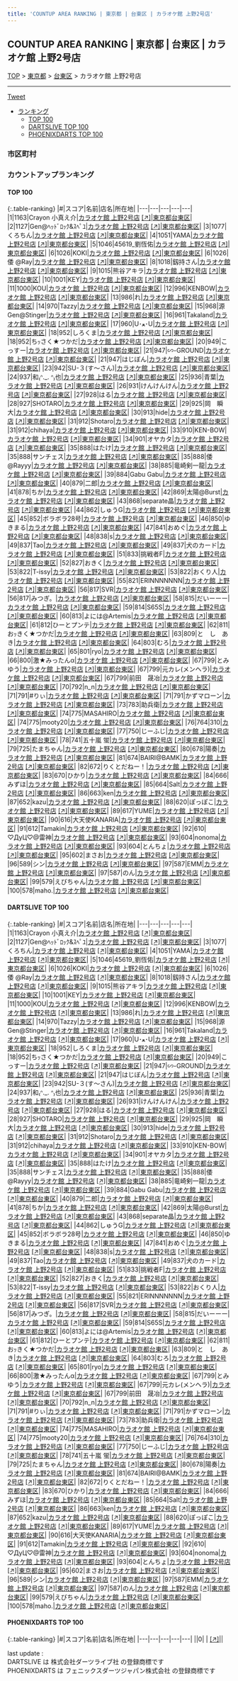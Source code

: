 ```yaml
---
title: 'COUNTUP AREA RANKING | 東京都 | 台東区 | カラオケ館 上野2号店'
---
```

## COUNTUP AREA RANKING | 東京都 | 台東区 | カラオケ館 上野2号店

[TOP](/darts/rank/) > [東京都](/darts/rank/東京都/) > [台東区](/darts/rank/東京都/台東区/) > カラオケ館 上野2号店

___

<a href="https://twitter.com/share?ref_src=twsrc%5Etfw" data-text="COUNTUP AREA RANKING | 東京都台東区カラオケ館 上野2号店" class="twitter-share-button" data-hashtags="DARTSLIVE,PHOENIXDARTS,darts,ダーツ" data-show-count="false">Tweet</a>

* [ランキング](#カウントアップランキング)
    * [TOP 100](#top-100)
    * [DARTSLIVE TOP 100](#dartslive-top-100)
    * [PHOENIXDARTS TOP 100](#phoenixdarts-top-100)

### 市区町村

<ul>

</ul>

### カウントアップランキング

#### TOP 100



{:.table-ranking}
|#|スコア|名前|店名|所在地|
|---|---|---|---|---|
|1|1163|<span class="rank-name-dl">Crayon 小真え介</span>|<a href="/darts/rank/shops/e841321c5e950d28a3f63593b5358cc4.html">カラオケ館 上野2号店</a> <a href="https://search.dartslive.com/jp/shop/e841321c5e950d28a3f63593b5358cc4">[↗]</a>|<a href="/darts/rank/東京都/台東区">東京都台東区</a>|
|2|1127|<span class="rank-name-dl">Gen@ﾍｯﾄﾞﾛｯｸ&amp;ｽﾍﾟﾕ</span>|<a href="/darts/rank/shops/e841321c5e950d28a3f63593b5358cc4.html">カラオケ館 上野2号店</a> <a href="https://search.dartslive.com/jp/shop/e841321c5e950d28a3f63593b5358cc4">[↗]</a>|<a href="/darts/rank/東京都/台東区">東京都台東区</a>|
|3|1077|<span class="rank-name-dl">くろちん</span>|<a href="/darts/rank/shops/e841321c5e950d28a3f63593b5358cc4.html">カラオケ館 上野2号店</a> <a href="https://search.dartslive.com/jp/shop/e841321c5e950d28a3f63593b5358cc4">[↗]</a>|<a href="/darts/rank/東京都/台東区">東京都台東区</a>|
|4|1051|<span class="rank-name-dl">YAMA</span>|<a href="/darts/rank/shops/e841321c5e950d28a3f63593b5358cc4.html">カラオケ館 上野2号店</a> <a href="https://search.dartslive.com/jp/shop/e841321c5e950d28a3f63593b5358cc4">[↗]</a>|<a href="/darts/rank/東京都/台東区">東京都台東区</a>|
|5|1046|<span class="rank-name-dl">45619_劉恆佑</span>|<a href="/darts/rank/shops/e841321c5e950d28a3f63593b5358cc4.html">カラオケ館 上野2号店</a> <a href="https://search.dartslive.com/jp/shop/e841321c5e950d28a3f63593b5358cc4">[↗]</a>|<a href="/darts/rank/東京都/台東区">東京都台東区</a>|
|6|1026|<span class="rank-name-dl">KOKI</span>|<a href="/darts/rank/shops/e841321c5e950d28a3f63593b5358cc4.html">カラオケ館 上野2号店</a> <a href="https://search.dartslive.com/jp/shop/e841321c5e950d28a3f63593b5358cc4">[↗]</a>|<a href="/darts/rank/東京都/台東区">東京都台東区</a>|
|6|1026|<span class="rank-name-dl">倭 @Ray</span>|<a href="/darts/rank/shops/e841321c5e950d28a3f63593b5358cc4.html">カラオケ館 上野2号店</a> <a href="https://search.dartslive.com/jp/shop/e841321c5e950d28a3f63593b5358cc4">[↗]</a>|<a href="/darts/rank/東京都/台東区">東京都台東区</a>|
|8|1018|<span class="rank-name-dl">釼持さん</span>|<a href="/darts/rank/shops/e841321c5e950d28a3f63593b5358cc4.html">カラオケ館 上野2号店</a> <a href="https://search.dartslive.com/jp/shop/e841321c5e950d28a3f63593b5358cc4">[↗]</a>|<a href="/darts/rank/東京都/台東区">東京都台東区</a>|
|9|1015|<span class="rank-name-dl">熊谷アキラ</span>|<a href="/darts/rank/shops/e841321c5e950d28a3f63593b5358cc4.html">カラオケ館 上野2号店</a> <a href="https://search.dartslive.com/jp/shop/e841321c5e950d28a3f63593b5358cc4">[↗]</a>|<a href="/darts/rank/東京都/台東区">東京都台東区</a>|
|10|1001|<span class="rank-name-dl">KEY</span>|<a href="/darts/rank/shops/e841321c5e950d28a3f63593b5358cc4.html">カラオケ館 上野2号店</a> <a href="https://search.dartslive.com/jp/shop/e841321c5e950d28a3f63593b5358cc4">[↗]</a>|<a href="/darts/rank/東京都/台東区">東京都台東区</a>|
|11|1000|<span class="rank-name-dl">KOU</span>|<a href="/darts/rank/shops/e841321c5e950d28a3f63593b5358cc4.html">カラオケ館 上野2号店</a> <a href="https://search.dartslive.com/jp/shop/e841321c5e950d28a3f63593b5358cc4">[↗]</a>|<a href="/darts/rank/東京都/台東区">東京都台東区</a>|
|12|996|<span class="rank-name-dl">KENBOW</span>|<a href="/darts/rank/shops/e841321c5e950d28a3f63593b5358cc4.html">カラオケ館 上野2号店</a> <a href="https://search.dartslive.com/jp/shop/e841321c5e950d28a3f63593b5358cc4">[↗]</a>|<a href="/darts/rank/東京都/台東区">東京都台東区</a>|
|13|986|<span class="rank-name-dl">れ</span>|<a href="/darts/rank/shops/e841321c5e950d28a3f63593b5358cc4.html">カラオケ館 上野2号店</a> <a href="https://search.dartslive.com/jp/shop/e841321c5e950d28a3f63593b5358cc4">[↗]</a>|<a href="/darts/rank/東京都/台東区">東京都台東区</a>|
|14|970|<span class="rank-name-dl">Tazzy</span>|<a href="/darts/rank/shops/e841321c5e950d28a3f63593b5358cc4.html">カラオケ館 上野2号店</a> <a href="https://search.dartslive.com/jp/shop/e841321c5e950d28a3f63593b5358cc4">[↗]</a>|<a href="/darts/rank/東京都/台東区">東京都台東区</a>|
|15|968|<span class="rank-name-dl">源Gen@Stinger</span>|<a href="/darts/rank/shops/e841321c5e950d28a3f63593b5358cc4.html">カラオケ館 上野2号店</a> <a href="https://search.dartslive.com/jp/shop/e841321c5e950d28a3f63593b5358cc4">[↗]</a>|<a href="/darts/rank/東京都/台東区">東京都台東区</a>|
|16|961|<span class="rank-name-dl">Takaland</span>|<a href="/darts/rank/shops/e841321c5e950d28a3f63593b5358cc4.html">カラオケ館 上野2号店</a> <a href="https://search.dartslive.com/jp/shop/e841321c5e950d28a3f63593b5358cc4">[↗]</a>|<a href="/darts/rank/東京都/台東区">東京都台東区</a>|
|17|960|<span class="rank-name-dl">U･ﻌ･U</span>|<a href="/darts/rank/shops/e841321c5e950d28a3f63593b5358cc4.html">カラオケ館 上野2号店</a> <a href="https://search.dartslive.com/jp/shop/e841321c5e950d28a3f63593b5358cc4">[↗]</a>|<a href="/darts/rank/東京都/台東区">東京都台東区</a>|
|18|952|<span class="rank-name-dl">しろくま</span>|<a href="/darts/rank/shops/e841321c5e950d28a3f63593b5358cc4.html">カラオケ館 上野2号店</a> <a href="https://search.dartslive.com/jp/shop/e841321c5e950d28a3f63593b5358cc4">[↗]</a>|<a href="/darts/rank/東京都/台東区">東京都台東区</a>|
|18|952|<span class="rank-name-dl">ちｯさく★つかだ</span>|<a href="/darts/rank/shops/e841321c5e950d28a3f63593b5358cc4.html">カラオケ館 上野2号店</a> <a href="https://search.dartslive.com/jp/shop/e841321c5e950d28a3f63593b5358cc4">[↗]</a>|<a href="/darts/rank/東京都/台東区">東京都台東区</a>|
|20|949|<span class="rank-name-dl">こっすー</span>|<a href="/darts/rank/shops/e841321c5e950d28a3f63593b5358cc4.html">カラオケ館 上野2号店</a> <a href="https://search.dartslive.com/jp/shop/e841321c5e950d28a3f63593b5358cc4">[↗]</a>|<a href="/darts/rank/東京都/台東区">東京都台東区</a>|
|21|947|<span class="rank-name-dl">∽-GROUND</span>|<a href="/darts/rank/shops/e841321c5e950d28a3f63593b5358cc4.html">カラオケ館 上野2号店</a> <a href="https://search.dartslive.com/jp/shop/e841321c5e950d28a3f63593b5358cc4">[↗]</a>|<a href="/darts/rank/東京都/台東区">東京都台東区</a>|
|21|947|<span class="rank-name-dl">はじぼん</span>|<a href="/darts/rank/shops/e841321c5e950d28a3f63593b5358cc4.html">カラオケ館 上野2号店</a> <a href="https://search.dartslive.com/jp/shop/e841321c5e950d28a3f63593b5358cc4">[↗]</a>|<a href="/darts/rank/東京都/台東区">東京都台東区</a>|
|23|942|<span class="rank-name-dl">SU-３(す〜さん)</span>|<a href="/darts/rank/shops/e841321c5e950d28a3f63593b5358cc4.html">カラオケ館 上野2号店</a> <a href="https://search.dartslive.com/jp/shop/e841321c5e950d28a3f63593b5358cc4">[↗]</a>|<a href="/darts/rank/東京都/台東区">東京都台東区</a>|
|24|937|<span class="rank-name-dl">和₍ᐢ._. ᐢ₎也</span>|<a href="/darts/rank/shops/e841321c5e950d28a3f63593b5358cc4.html">カラオケ館 上野2号店</a> <a href="https://search.dartslive.com/jp/shop/e841321c5e950d28a3f63593b5358cc4">[↗]</a>|<a href="/darts/rank/東京都/台東区">東京都台東区</a>|
|25|936|<span class="rank-name-dl">青葉</span>|<a href="/darts/rank/shops/e841321c5e950d28a3f63593b5358cc4.html">カラオケ館 上野2号店</a> <a href="https://search.dartslive.com/jp/shop/e841321c5e950d28a3f63593b5358cc4">[↗]</a>|<a href="/darts/rank/東京都/台東区">東京都台東区</a>|
|26|931|<span class="rank-name-dl">けんけんけん</span>|<a href="/darts/rank/shops/e841321c5e950d28a3f63593b5358cc4.html">カラオケ館 上野2号店</a> <a href="https://search.dartslive.com/jp/shop/e841321c5e950d28a3f63593b5358cc4">[↗]</a>|<a href="/darts/rank/東京都/台東区">東京都台東区</a>|
|27|928|<span class="rank-name-dl">はる</span>|<a href="/darts/rank/shops/e841321c5e950d28a3f63593b5358cc4.html">カラオケ館 上野2号店</a> <a href="https://search.dartslive.com/jp/shop/e841321c5e950d28a3f63593b5358cc4">[↗]</a>|<a href="/darts/rank/東京都/台東区">東京都台東区</a>|
|28|927|<span class="rank-name-dl">SHOTARO</span>|<a href="/darts/rank/shops/e841321c5e950d28a3f63593b5358cc4.html">カラオケ館 上野2号店</a> <a href="https://search.dartslive.com/jp/shop/e841321c5e950d28a3f63593b5358cc4">[↗]</a>|<a href="/darts/rank/東京都/台東区">東京都台東区</a>|
|29|925|<span class="rank-name-dl">岡　瞬大</span>|<a href="/darts/rank/shops/e841321c5e950d28a3f63593b5358cc4.html">カラオケ館 上野2号店</a> <a href="https://search.dartslive.com/jp/shop/e841321c5e950d28a3f63593b5358cc4">[↗]</a>|<a href="/darts/rank/東京都/台東区">東京都台東区</a>|
|30|913|<span class="rank-name-dl">hide</span>|<a href="/darts/rank/shops/e841321c5e950d28a3f63593b5358cc4.html">カラオケ館 上野2号店</a> <a href="https://search.dartslive.com/jp/shop/e841321c5e950d28a3f63593b5358cc4">[↗]</a>|<a href="/darts/rank/東京都/台東区">東京都台東区</a>|
|31|912|<span class="rank-name-dl">Shotaro</span>|<a href="/darts/rank/shops/e841321c5e950d28a3f63593b5358cc4.html">カラオケ館 上野2号店</a> <a href="https://search.dartslive.com/jp/shop/e841321c5e950d28a3f63593b5358cc4">[↗]</a>|<a href="/darts/rank/東京都/台東区">東京都台東区</a>|
|31|912|<span class="rank-name-dl">chihaya</span>|<a href="/darts/rank/shops/e841321c5e950d28a3f63593b5358cc4.html">カラオケ館 上野2号店</a> <a href="https://search.dartslive.com/jp/shop/e841321c5e950d28a3f63593b5358cc4">[↗]</a>|<a href="/darts/rank/東京都/台東区">東京都台東区</a>|
|33|910|<span class="rank-name-dl">KEN-BOW</span>|<a href="/darts/rank/shops/e841321c5e950d28a3f63593b5358cc4.html">カラオケ館 上野2号店</a> <a href="https://search.dartslive.com/jp/shop/e841321c5e950d28a3f63593b5358cc4">[↗]</a>|<a href="/darts/rank/東京都/台東区">東京都台東区</a>|
|34|901|<span class="rank-name-dl">オヤカタ</span>|<a href="/darts/rank/shops/e841321c5e950d28a3f63593b5358cc4.html">カラオケ館 上野2号店</a> <a href="https://search.dartslive.com/jp/shop/e841321c5e950d28a3f63593b5358cc4">[↗]</a>|<a href="/darts/rank/東京都/台東区">東京都台東区</a>|
|35|888|<span class="rank-name-dl">はたけ</span>|<a href="/darts/rank/shops/e841321c5e950d28a3f63593b5358cc4.html">カラオケ館 上野2号店</a> <a href="https://search.dartslive.com/jp/shop/e841321c5e950d28a3f63593b5358cc4">[↗]</a>|<a href="/darts/rank/東京都/台東区">東京都台東区</a>|
|35|888|<span class="rank-name-dl">サンチェス</span>|<a href="/darts/rank/shops/e841321c5e950d28a3f63593b5358cc4.html">カラオケ館 上野2号店</a> <a href="https://search.dartslive.com/jp/shop/e841321c5e950d28a3f63593b5358cc4">[↗]</a>|<a href="/darts/rank/東京都/台東区">東京都台東区</a>|
|35|888|<span class="rank-name-dl">倭 @Rayyy</span>|<a href="/darts/rank/shops/e841321c5e950d28a3f63593b5358cc4.html">カラオケ館 上野2号店</a> <a href="https://search.dartslive.com/jp/shop/e841321c5e950d28a3f63593b5358cc4">[↗]</a>|<a href="/darts/rank/東京都/台東区">東京都台東区</a>|
|38|885|<span class="rank-name-dl">竜崎剣一龍</span>|<a href="/darts/rank/shops/e841321c5e950d28a3f63593b5358cc4.html">カラオケ館 上野2号店</a> <a href="https://search.dartslive.com/jp/shop/e841321c5e950d28a3f63593b5358cc4">[↗]</a>|<a href="/darts/rank/東京都/台東区">東京都台東区</a>|
|39|884|<span class="rank-name-dl">Gabu Gabu</span>|<a href="/darts/rank/shops/e841321c5e950d28a3f63593b5358cc4.html">カラオケ館 上野2号店</a> <a href="https://search.dartslive.com/jp/shop/e841321c5e950d28a3f63593b5358cc4">[↗]</a>|<a href="/darts/rank/東京都/台東区">東京都台東区</a>|
|40|879|<span class="rank-name-dl">二郎</span>|<a href="/darts/rank/shops/e841321c5e950d28a3f63593b5358cc4.html">カラオケ館 上野2号店</a> <a href="https://search.dartslive.com/jp/shop/e841321c5e950d28a3f63593b5358cc4">[↗]</a>|<a href="/darts/rank/東京都/台東区">東京都台東区</a>|
|41|878|<span class="rank-name-dl">ちか</span>|<a href="/darts/rank/shops/e841321c5e950d28a3f63593b5358cc4.html">カラオケ館 上野2号店</a> <a href="https://search.dartslive.com/jp/shop/e841321c5e950d28a3f63593b5358cc4">[↗]</a>|<a href="/darts/rank/東京都/台東区">東京都台東区</a>|
|42|869|<span class="rank-name-dl">太陽@Burst</span>|<a href="/darts/rank/shops/e841321c5e950d28a3f63593b5358cc4.html">カラオケ館 上野2号店</a> <a href="https://search.dartslive.com/jp/shop/e841321c5e950d28a3f63593b5358cc4">[↗]</a>|<a href="/darts/rank/東京都/台東区">東京都台東区</a>|
|43|868|<span class="rank-name-dl">separate晶</span>|<a href="/darts/rank/shops/e841321c5e950d28a3f63593b5358cc4.html">カラオケ館 上野2号店</a> <a href="https://search.dartslive.com/jp/shop/e841321c5e950d28a3f63593b5358cc4">[↗]</a>|<a href="/darts/rank/東京都/台東区">東京都台東区</a>|
|44|862|<span class="rank-name-dl">しゅうG</span>|<a href="/darts/rank/shops/e841321c5e950d28a3f63593b5358cc4.html">カラオケ館 上野2号店</a> <a href="https://search.dartslive.com/jp/shop/e841321c5e950d28a3f63593b5358cc4">[↗]</a>|<a href="/darts/rank/東京都/台東区">東京都台東区</a>|
|45|852|<span class="rank-name-dl">ボラボラ28号</span>|<a href="/darts/rank/shops/e841321c5e950d28a3f63593b5358cc4.html">カラオケ館 上野2号店</a> <a href="https://search.dartslive.com/jp/shop/e841321c5e950d28a3f63593b5358cc4">[↗]</a>|<a href="/darts/rank/東京都/台東区">東京都台東区</a>|
|46|850|<span class="rank-name-dl">ゆきまる</span>|<a href="/darts/rank/shops/e841321c5e950d28a3f63593b5358cc4.html">カラオケ館 上野2号店</a> <a href="https://search.dartslive.com/jp/shop/e841321c5e950d28a3f63593b5358cc4">[↗]</a>|<a href="/darts/rank/東京都/台東区">東京都台東区</a>|
|47|841|<span class="rank-name-dl">おめぐ</span>|<a href="/darts/rank/shops/e841321c5e950d28a3f63593b5358cc4.html">カラオケ館 上野2号店</a> <a href="https://search.dartslive.com/jp/shop/e841321c5e950d28a3f63593b5358cc4">[↗]</a>|<a href="/darts/rank/東京都/台東区">東京都台東区</a>|
|48|838|<span class="rank-name-dl">s</span>|<a href="/darts/rank/shops/e841321c5e950d28a3f63593b5358cc4.html">カラオケ館 上野2号店</a> <a href="https://search.dartslive.com/jp/shop/e841321c5e950d28a3f63593b5358cc4">[↗]</a>|<a href="/darts/rank/東京都/台東区">東京都台東区</a>|
|49|837|<span class="rank-name-dl">Tao</span>|<a href="/darts/rank/shops/e841321c5e950d28a3f63593b5358cc4.html">カラオケ館 上野2号店</a> <a href="https://search.dartslive.com/jp/shop/e841321c5e950d28a3f63593b5358cc4">[↗]</a>|<a href="/darts/rank/東京都/台東区">東京都台東区</a>|
|49|837|<span class="rank-name-dl">犬のカード</span>|<a href="/darts/rank/shops/e841321c5e950d28a3f63593b5358cc4.html">カラオケ館 上野2号店</a> <a href="https://search.dartslive.com/jp/shop/e841321c5e950d28a3f63593b5358cc4">[↗]</a>|<a href="/darts/rank/東京都/台東区">東京都台東区</a>|
|51|833|<span class="rank-name-dl">挑戦者F</span>|<a href="/darts/rank/shops/e841321c5e950d28a3f63593b5358cc4.html">カラオケ館 上野2号店</a> <a href="https://search.dartslive.com/jp/shop/e841321c5e950d28a3f63593b5358cc4">[↗]</a>|<a href="/darts/rank/東京都/台東区">東京都台東区</a>|
|52|827|<span class="rank-name-dl">おきく</span>|<a href="/darts/rank/shops/e841321c5e950d28a3f63593b5358cc4.html">カラオケ館 上野2号店</a> <a href="https://search.dartslive.com/jp/shop/e841321c5e950d28a3f63593b5358cc4">[↗]</a>|<a href="/darts/rank/東京都/台東区">東京都台東区</a>|
|53|822|<span class="rank-name-dl">T-issy</span>|<a href="/darts/rank/shops/e841321c5e950d28a3f63593b5358cc4.html">カラオケ館 上野2号店</a> <a href="https://search.dartslive.com/jp/shop/e841321c5e950d28a3f63593b5358cc4">[↗]</a>|<a href="/darts/rank/東京都/台東区">東京都台東区</a>|
|53|822|<span class="rank-name-dl">おくり人</span>|<a href="/darts/rank/shops/e841321c5e950d28a3f63593b5358cc4.html">カラオケ館 上野2号店</a> <a href="https://search.dartslive.com/jp/shop/e841321c5e950d28a3f63593b5358cc4">[↗]</a>|<a href="/darts/rank/東京都/台東区">東京都台東区</a>|
|55|821|<span class="rank-name-dl">ERINNNNNNN</span>|<a href="/darts/rank/shops/e841321c5e950d28a3f63593b5358cc4.html">カラオケ館 上野2号店</a> <a href="https://search.dartslive.com/jp/shop/e841321c5e950d28a3f63593b5358cc4">[↗]</a>|<a href="/darts/rank/東京都/台東区">東京都台東区</a>|
|56|817|<span class="rank-name-dl">SVR</span>|<a href="/darts/rank/shops/e841321c5e950d28a3f63593b5358cc4.html">カラオケ館 上野2号店</a> <a href="https://search.dartslive.com/jp/shop/e841321c5e950d28a3f63593b5358cc4">[↗]</a>|<a href="/darts/rank/東京都/台東区">東京都台東区</a>|
|56|817|<span class="rank-name-dl">みつぎ。</span>|<a href="/darts/rank/shops/e841321c5e950d28a3f63593b5358cc4.html">カラオケ館 上野2号店</a> <a href="https://search.dartslive.com/jp/shop/e841321c5e950d28a3f63593b5358cc4">[↗]</a>|<a href="/darts/rank/東京都/台東区">東京都台東区</a>|
|58|815|<span class="rank-name-dl">だいーーー</span>|<a href="/darts/rank/shops/e841321c5e950d28a3f63593b5358cc4.html">カラオケ館 上野2号店</a> <a href="https://search.dartslive.com/jp/shop/e841321c5e950d28a3f63593b5358cc4">[↗]</a>|<a href="/darts/rank/東京都/台東区">東京都台東区</a>|
|59|814|<span class="rank-name-dl">S65S</span>|<a href="/darts/rank/shops/e841321c5e950d28a3f63593b5358cc4.html">カラオケ館 上野2号店</a> <a href="https://search.dartslive.com/jp/shop/e841321c5e950d28a3f63593b5358cc4">[↗]</a>|<a href="/darts/rank/東京都/台東区">東京都台東区</a>|
|60|813|<span class="rank-name-dl">よには@Artemis</span>|<a href="/darts/rank/shops/e841321c5e950d28a3f63593b5358cc4.html">カラオケ館 上野2号店</a> <a href="https://search.dartslive.com/jp/shop/e841321c5e950d28a3f63593b5358cc4">[↗]</a>|<a href="/darts/rank/東京都/台東区">東京都台東区</a>|
|61|812|<span class="rank-name-dl">ひーとプンテ</span>|<a href="/darts/rank/shops/e841321c5e950d28a3f63593b5358cc4.html">カラオケ館 上野2号店</a> <a href="https://search.dartslive.com/jp/shop/e841321c5e950d28a3f63593b5358cc4">[↗]</a>|<a href="/darts/rank/東京都/台東区">東京都台東区</a>|
|62|811|<span class="rank-name-dl">おｯきく★つかだ</span>|<a href="/darts/rank/shops/e841321c5e950d28a3f63593b5358cc4.html">カラオケ館 上野2号店</a> <a href="https://search.dartslive.com/jp/shop/e841321c5e950d28a3f63593b5358cc4">[↗]</a>|<a href="/darts/rank/東京都/台東区">東京都台東区</a>|
|63|809|<span class="rank-name-dl">と　し　あ　き</span>|<a href="/darts/rank/shops/e841321c5e950d28a3f63593b5358cc4.html">カラオケ館 上野2号店</a> <a href="https://search.dartslive.com/jp/shop/e841321c5e950d28a3f63593b5358cc4">[↗]</a>|<a href="/darts/rank/東京都/台東区">東京都台東区</a>|
|64|803|<span class="rank-name-dl">むろ</span>|<a href="/darts/rank/shops/e841321c5e950d28a3f63593b5358cc4.html">カラオケ館 上野2号店</a> <a href="https://search.dartslive.com/jp/shop/e841321c5e950d28a3f63593b5358cc4">[↗]</a>|<a href="/darts/rank/東京都/台東区">東京都台東区</a>|
|65|801|<span class="rank-name-dl">ryo</span>|<a href="/darts/rank/shops/e841321c5e950d28a3f63593b5358cc4.html">カラオケ館 上野2号店</a> <a href="https://search.dartslive.com/jp/shop/e841321c5e950d28a3f63593b5358cc4">[↗]</a>|<a href="/darts/rank/東京都/台東区">東京都台東区</a>|
|66|800|<span class="rank-name-dl">激★みったんα</span>|<a href="/darts/rank/shops/e841321c5e950d28a3f63593b5358cc4.html">カラオケ館 上野2号店</a> <a href="https://search.dartslive.com/jp/shop/e841321c5e950d28a3f63593b5358cc4">[↗]</a>|<a href="/darts/rank/東京都/台東区">東京都台東区</a>|
|67|799|<span class="rank-name-dl">とみゆう</span>|<a href="/darts/rank/shops/e841321c5e950d28a3f63593b5358cc4.html">カラオケ館 上野2号店</a> <a href="https://search.dartslive.com/jp/shop/e841321c5e950d28a3f63593b5358cc4">[↗]</a>|<a href="/darts/rank/東京都/台東区">東京都台東区</a>|
|67|799|<span class="rank-name-dl">元カレ(メンヘラ)</span>|<a href="/darts/rank/shops/e841321c5e950d28a3f63593b5358cc4.html">カラオケ館 上野2号店</a> <a href="https://search.dartslive.com/jp/shop/e841321c5e950d28a3f63593b5358cc4">[↗]</a>|<a href="/darts/rank/東京都/台東区">東京都台東区</a>|
|67|799|<span class="rank-name-dl">前田　晟冶</span>|<a href="/darts/rank/shops/e841321c5e950d28a3f63593b5358cc4.html">カラオケ館 上野2号店</a> <a href="https://search.dartslive.com/jp/shop/e841321c5e950d28a3f63593b5358cc4">[↗]</a>|<a href="/darts/rank/東京都/台東区">東京都台東区</a>|
|70|792|<span class="rank-name-dl">n_n</span>|<a href="/darts/rank/shops/e841321c5e950d28a3f63593b5358cc4.html">カラオケ館 上野2号店</a> <a href="https://search.dartslive.com/jp/shop/e841321c5e950d28a3f63593b5358cc4">[↗]</a>|<a href="/darts/rank/東京都/台東区">東京都台東区</a>|
|71|791|<span class="rank-name-dl">#りぃ</span>|<a href="/darts/rank/shops/e841321c5e950d28a3f63593b5358cc4.html">カラオケ館 上野2号店</a> <a href="https://search.dartslive.com/jp/shop/e841321c5e950d28a3f63593b5358cc4">[↗]</a>|<a href="/darts/rank/東京都/台東区">東京都台東区</a>|
|71|791|<span class="rank-name-dl">かずマローン</span>|<a href="/darts/rank/shops/e841321c5e950d28a3f63593b5358cc4.html">カラオケ館 上野2号店</a> <a href="https://search.dartslive.com/jp/shop/e841321c5e950d28a3f63593b5358cc4">[↗]</a>|<a href="/darts/rank/東京都/台東区">東京都台東区</a>|
|73|783|<span class="rank-name-dl">助兵衛</span>|<a href="/darts/rank/shops/e841321c5e950d28a3f63593b5358cc4.html">カラオケ館 上野2号店</a> <a href="https://search.dartslive.com/jp/shop/e841321c5e950d28a3f63593b5358cc4">[↗]</a>|<a href="/darts/rank/東京都/台東区">東京都台東区</a>|
|74|775|<span class="rank-name-dl">MASAHIRO</span>|<a href="/darts/rank/shops/e841321c5e950d28a3f63593b5358cc4.html">カラオケ館 上野2号店</a> <a href="https://search.dartslive.com/jp/shop/e841321c5e950d28a3f63593b5358cc4">[↗]</a>|<a href="/darts/rank/東京都/台東区">東京都台東区</a>|
|74|775|<span class="rank-name-dl">mooty20</span>|<a href="/darts/rank/shops/e841321c5e950d28a3f63593b5358cc4.html">カラオケ館 上野2号店</a> <a href="https://search.dartslive.com/jp/shop/e841321c5e950d28a3f63593b5358cc4">[↗]</a>|<a href="/darts/rank/東京都/台東区">東京都台東区</a>|
|76|764|<span class="rank-name-dl">310</span>|<a href="/darts/rank/shops/e841321c5e950d28a3f63593b5358cc4.html">カラオケ館 上野2号店</a> <a href="https://search.dartslive.com/jp/shop/e841321c5e950d28a3f63593b5358cc4">[↗]</a>|<a href="/darts/rank/東京都/台東区">東京都台東区</a>|
|77|750|<span class="rank-name-dl">じーふじ</span>|<a href="/darts/rank/shops/e841321c5e950d28a3f63593b5358cc4.html">カラオケ館 上野2号店</a> <a href="https://search.dartslive.com/jp/shop/e841321c5e950d28a3f63593b5358cc4">[↗]</a>|<a href="/darts/rank/東京都/台東区">東京都台東区</a>|
|78|741|<span class="rank-name-dl">五十嵐 蛍</span>|<a href="/darts/rank/shops/e841321c5e950d28a3f63593b5358cc4.html">カラオケ館 上野2号店</a> <a href="https://search.dartslive.com/jp/shop/e841321c5e950d28a3f63593b5358cc4">[↗]</a>|<a href="/darts/rank/東京都/台東区">東京都台東区</a>|
|79|725|<span class="rank-name-dl">たまちゃん</span>|<a href="/darts/rank/shops/e841321c5e950d28a3f63593b5358cc4.html">カラオケ館 上野2号店</a> <a href="https://search.dartslive.com/jp/shop/e841321c5e950d28a3f63593b5358cc4">[↗]</a>|<a href="/darts/rank/東京都/台東区">東京都台東区</a>|
|80|678|<span class="rank-name-dl">陽奏</span>|<a href="/darts/rank/shops/e841321c5e950d28a3f63593b5358cc4.html">カラオケ館 上野2号店</a> <a href="https://search.dartslive.com/jp/shop/e841321c5e950d28a3f63593b5358cc4">[↗]</a>|<a href="/darts/rank/東京都/台東区">東京都台東区</a>|
|81|674|<span class="rank-name-dl">BAIRI@BAMK</span>|<a href="/darts/rank/shops/e841321c5e950d28a3f63593b5358cc4.html">カラオケ館 上野2号店</a> <a href="https://search.dartslive.com/jp/shop/e841321c5e950d28a3f63593b5358cc4">[↗]</a>|<a href="/darts/rank/東京都/台東区">東京都台東区</a>|
|82|672|<span class="rank-name-dl">りくとだねー！</span>|<a href="/darts/rank/shops/e841321c5e950d28a3f63593b5358cc4.html">カラオケ館 上野2号店</a> <a href="https://search.dartslive.com/jp/shop/e841321c5e950d28a3f63593b5358cc4">[↗]</a>|<a href="/darts/rank/東京都/台東区">東京都台東区</a>|
|83|670|<span class="rank-name-dl">ひかり</span>|<a href="/darts/rank/shops/e841321c5e950d28a3f63593b5358cc4.html">カラオケ館 上野2号店</a> <a href="https://search.dartslive.com/jp/shop/e841321c5e950d28a3f63593b5358cc4">[↗]</a>|<a href="/darts/rank/東京都/台東区">東京都台東区</a>|
|84|666|<span class="rank-name-dl">みずほ</span>|<a href="/darts/rank/shops/e841321c5e950d28a3f63593b5358cc4.html">カラオケ館 上野2号店</a> <a href="https://search.dartslive.com/jp/shop/e841321c5e950d28a3f63593b5358cc4">[↗]</a>|<a href="/darts/rank/東京都/台東区">東京都台東区</a>|
|85|664|<span class="rank-name-dl">Salt</span>|<a href="/darts/rank/shops/e841321c5e950d28a3f63593b5358cc4.html">カラオケ館 上野2号店</a> <a href="https://search.dartslive.com/jp/shop/e841321c5e950d28a3f63593b5358cc4">[↗]</a>|<a href="/darts/rank/東京都/台東区">東京都台東区</a>|
|86|663|<span class="rank-name-dl">ken</span>|<a href="/darts/rank/shops/e841321c5e950d28a3f63593b5358cc4.html">カラオケ館 上野2号店</a> <a href="https://search.dartslive.com/jp/shop/e841321c5e950d28a3f63593b5358cc4">[↗]</a>|<a href="/darts/rank/東京都/台東区">東京都台東区</a>|
|87|652|<span class="rank-name-dl">kazu</span>|<a href="/darts/rank/shops/e841321c5e950d28a3f63593b5358cc4.html">カラオケ館 上野2号店</a> <a href="https://search.dartslive.com/jp/shop/e841321c5e950d28a3f63593b5358cc4">[↗]</a>|<a href="/darts/rank/東京都/台東区">東京都台東区</a>|
|88|620|<span class="rank-name-dl">ぽっぽこ</span>|<a href="/darts/rank/shops/e841321c5e950d28a3f63593b5358cc4.html">カラオケ館 上野2号店</a> <a href="https://search.dartslive.com/jp/shop/e841321c5e950d28a3f63593b5358cc4">[↗]</a>|<a href="/darts/rank/東京都/台東区">東京都台東区</a>|
|89|617|<span class="rank-name-dl">YUME</span>|<a href="/darts/rank/shops/e841321c5e950d28a3f63593b5358cc4.html">カラオケ館 上野2号店</a> <a href="https://search.dartslive.com/jp/shop/e841321c5e950d28a3f63593b5358cc4">[↗]</a>|<a href="/darts/rank/東京都/台東区">東京都台東区</a>|
|90|616|<span class="rank-name-dl">大天使KANARIA</span>|<a href="/darts/rank/shops/e841321c5e950d28a3f63593b5358cc4.html">カラオケ館 上野2号店</a> <a href="https://search.dartslive.com/jp/shop/e841321c5e950d28a3f63593b5358cc4">[↗]</a>|<a href="/darts/rank/東京都/台東区">東京都台東区</a>|
|91|612|<span class="rank-name-dl">Tamakin</span>|<a href="/darts/rank/shops/e841321c5e950d28a3f63593b5358cc4.html">カラオケ館 上野2号店</a> <a href="https://search.dartslive.com/jp/shop/e841321c5e950d28a3f63593b5358cc4">[↗]</a>|<a href="/darts/rank/東京都/台東区">東京都台東区</a>|
|92|610|<span class="rank-name-dl">♡ДyЦ♡@雷神</span>|<a href="/darts/rank/shops/e841321c5e950d28a3f63593b5358cc4.html">カラオケ館 上野2号店</a> <a href="https://search.dartslive.com/jp/shop/e841321c5e950d28a3f63593b5358cc4">[↗]</a>|<a href="/darts/rank/東京都/台東区">東京都台東区</a>|
|93|604|<span class="rank-name-dl">nonoma</span>|<a href="/darts/rank/shops/e841321c5e950d28a3f63593b5358cc4.html">カラオケ館 上野2号店</a> <a href="https://search.dartslive.com/jp/shop/e841321c5e950d28a3f63593b5358cc4">[↗]</a>|<a href="/darts/rank/東京都/台東区">東京都台東区</a>|
|93|604|<span class="rank-name-dl">とんちょ</span>|<a href="/darts/rank/shops/e841321c5e950d28a3f63593b5358cc4.html">カラオケ館 上野2号店</a> <a href="https://search.dartslive.com/jp/shop/e841321c5e950d28a3f63593b5358cc4">[↗]</a>|<a href="/darts/rank/東京都/台東区">東京都台東区</a>|
|95|602|<span class="rank-name-dl">まさお</span>|<a href="/darts/rank/shops/e841321c5e950d28a3f63593b5358cc4.html">カラオケ館 上野2号店</a> <a href="https://search.dartslive.com/jp/shop/e841321c5e950d28a3f63593b5358cc4">[↗]</a>|<a href="/darts/rank/東京都/台東区">東京都台東区</a>|
|96|589|<span class="rank-name-dl">シン</span>|<a href="/darts/rank/shops/e841321c5e950d28a3f63593b5358cc4.html">カラオケ館 上野2号店</a> <a href="https://search.dartslive.com/jp/shop/e841321c5e950d28a3f63593b5358cc4">[↗]</a>|<a href="/darts/rank/東京都/台東区">東京都台東区</a>|
|97|587|<span class="rank-name-dl">EMM</span>|<a href="/darts/rank/shops/e841321c5e950d28a3f63593b5358cc4.html">カラオケ館 上野2号店</a> <a href="https://search.dartslive.com/jp/shop/e841321c5e950d28a3f63593b5358cc4">[↗]</a>|<a href="/darts/rank/東京都/台東区">東京都台東区</a>|
|97|587|<span class="rank-name-dl">のん</span>|<a href="/darts/rank/shops/e841321c5e950d28a3f63593b5358cc4.html">カラオケ館 上野2号店</a> <a href="https://search.dartslive.com/jp/shop/e841321c5e950d28a3f63593b5358cc4">[↗]</a>|<a href="/darts/rank/東京都/台東区">東京都台東区</a>|
|99|579|<span class="rank-name-dl">えびちゃん</span>|<a href="/darts/rank/shops/e841321c5e950d28a3f63593b5358cc4.html">カラオケ館 上野2号店</a> <a href="https://search.dartslive.com/jp/shop/e841321c5e950d28a3f63593b5358cc4">[↗]</a>|<a href="/darts/rank/東京都/台東区">東京都台東区</a>|
|100|578|<span class="rank-name-dl">maho.</span>|<a href="/darts/rank/shops/e841321c5e950d28a3f63593b5358cc4.html">カラオケ館 上野2号店</a> <a href="https://search.dartslive.com/jp/shop/e841321c5e950d28a3f63593b5358cc4">[↗]</a>|<a href="/darts/rank/東京都/台東区">東京都台東区</a>|


#### DARTSLIVE TOP 100



{:.table-ranking}
|#|スコア|名前|店名|所在地|
|---|---|---|---|---|
|1|1163|<span class="rank-name-dl">Crayon 小真え介</span>|<a href="/darts/rank/shops/e841321c5e950d28a3f63593b5358cc4.html">カラオケ館 上野2号店</a> <a href="https://search.dartslive.com/jp/shop/e841321c5e950d28a3f63593b5358cc4">[↗]</a>|<a href="/darts/rank/東京都/台東区">東京都台東区</a>|
|2|1127|<span class="rank-name-dl">Gen@ﾍｯﾄﾞﾛｯｸ&amp;ｽﾍﾟﾕ</span>|<a href="/darts/rank/shops/e841321c5e950d28a3f63593b5358cc4.html">カラオケ館 上野2号店</a> <a href="https://search.dartslive.com/jp/shop/e841321c5e950d28a3f63593b5358cc4">[↗]</a>|<a href="/darts/rank/東京都/台東区">東京都台東区</a>|
|3|1077|<span class="rank-name-dl">くろちん</span>|<a href="/darts/rank/shops/e841321c5e950d28a3f63593b5358cc4.html">カラオケ館 上野2号店</a> <a href="https://search.dartslive.com/jp/shop/e841321c5e950d28a3f63593b5358cc4">[↗]</a>|<a href="/darts/rank/東京都/台東区">東京都台東区</a>|
|4|1051|<span class="rank-name-dl">YAMA</span>|<a href="/darts/rank/shops/e841321c5e950d28a3f63593b5358cc4.html">カラオケ館 上野2号店</a> <a href="https://search.dartslive.com/jp/shop/e841321c5e950d28a3f63593b5358cc4">[↗]</a>|<a href="/darts/rank/東京都/台東区">東京都台東区</a>|
|5|1046|<span class="rank-name-dl">45619_劉恆佑</span>|<a href="/darts/rank/shops/e841321c5e950d28a3f63593b5358cc4.html">カラオケ館 上野2号店</a> <a href="https://search.dartslive.com/jp/shop/e841321c5e950d28a3f63593b5358cc4">[↗]</a>|<a href="/darts/rank/東京都/台東区">東京都台東区</a>|
|6|1026|<span class="rank-name-dl">KOKI</span>|<a href="/darts/rank/shops/e841321c5e950d28a3f63593b5358cc4.html">カラオケ館 上野2号店</a> <a href="https://search.dartslive.com/jp/shop/e841321c5e950d28a3f63593b5358cc4">[↗]</a>|<a href="/darts/rank/東京都/台東区">東京都台東区</a>|
|6|1026|<span class="rank-name-dl">倭 @Ray</span>|<a href="/darts/rank/shops/e841321c5e950d28a3f63593b5358cc4.html">カラオケ館 上野2号店</a> <a href="https://search.dartslive.com/jp/shop/e841321c5e950d28a3f63593b5358cc4">[↗]</a>|<a href="/darts/rank/東京都/台東区">東京都台東区</a>|
|8|1018|<span class="rank-name-dl">釼持さん</span>|<a href="/darts/rank/shops/e841321c5e950d28a3f63593b5358cc4.html">カラオケ館 上野2号店</a> <a href="https://search.dartslive.com/jp/shop/e841321c5e950d28a3f63593b5358cc4">[↗]</a>|<a href="/darts/rank/東京都/台東区">東京都台東区</a>|
|9|1015|<span class="rank-name-dl">熊谷アキラ</span>|<a href="/darts/rank/shops/e841321c5e950d28a3f63593b5358cc4.html">カラオケ館 上野2号店</a> <a href="https://search.dartslive.com/jp/shop/e841321c5e950d28a3f63593b5358cc4">[↗]</a>|<a href="/darts/rank/東京都/台東区">東京都台東区</a>|
|10|1001|<span class="rank-name-dl">KEY</span>|<a href="/darts/rank/shops/e841321c5e950d28a3f63593b5358cc4.html">カラオケ館 上野2号店</a> <a href="https://search.dartslive.com/jp/shop/e841321c5e950d28a3f63593b5358cc4">[↗]</a>|<a href="/darts/rank/東京都/台東区">東京都台東区</a>|
|11|1000|<span class="rank-name-dl">KOU</span>|<a href="/darts/rank/shops/e841321c5e950d28a3f63593b5358cc4.html">カラオケ館 上野2号店</a> <a href="https://search.dartslive.com/jp/shop/e841321c5e950d28a3f63593b5358cc4">[↗]</a>|<a href="/darts/rank/東京都/台東区">東京都台東区</a>|
|12|996|<span class="rank-name-dl">KENBOW</span>|<a href="/darts/rank/shops/e841321c5e950d28a3f63593b5358cc4.html">カラオケ館 上野2号店</a> <a href="https://search.dartslive.com/jp/shop/e841321c5e950d28a3f63593b5358cc4">[↗]</a>|<a href="/darts/rank/東京都/台東区">東京都台東区</a>|
|13|986|<span class="rank-name-dl">れ</span>|<a href="/darts/rank/shops/e841321c5e950d28a3f63593b5358cc4.html">カラオケ館 上野2号店</a> <a href="https://search.dartslive.com/jp/shop/e841321c5e950d28a3f63593b5358cc4">[↗]</a>|<a href="/darts/rank/東京都/台東区">東京都台東区</a>|
|14|970|<span class="rank-name-dl">Tazzy</span>|<a href="/darts/rank/shops/e841321c5e950d28a3f63593b5358cc4.html">カラオケ館 上野2号店</a> <a href="https://search.dartslive.com/jp/shop/e841321c5e950d28a3f63593b5358cc4">[↗]</a>|<a href="/darts/rank/東京都/台東区">東京都台東区</a>|
|15|968|<span class="rank-name-dl">源Gen@Stinger</span>|<a href="/darts/rank/shops/e841321c5e950d28a3f63593b5358cc4.html">カラオケ館 上野2号店</a> <a href="https://search.dartslive.com/jp/shop/e841321c5e950d28a3f63593b5358cc4">[↗]</a>|<a href="/darts/rank/東京都/台東区">東京都台東区</a>|
|16|961|<span class="rank-name-dl">Takaland</span>|<a href="/darts/rank/shops/e841321c5e950d28a3f63593b5358cc4.html">カラオケ館 上野2号店</a> <a href="https://search.dartslive.com/jp/shop/e841321c5e950d28a3f63593b5358cc4">[↗]</a>|<a href="/darts/rank/東京都/台東区">東京都台東区</a>|
|17|960|<span class="rank-name-dl">U･ﻌ･U</span>|<a href="/darts/rank/shops/e841321c5e950d28a3f63593b5358cc4.html">カラオケ館 上野2号店</a> <a href="https://search.dartslive.com/jp/shop/e841321c5e950d28a3f63593b5358cc4">[↗]</a>|<a href="/darts/rank/東京都/台東区">東京都台東区</a>|
|18|952|<span class="rank-name-dl">しろくま</span>|<a href="/darts/rank/shops/e841321c5e950d28a3f63593b5358cc4.html">カラオケ館 上野2号店</a> <a href="https://search.dartslive.com/jp/shop/e841321c5e950d28a3f63593b5358cc4">[↗]</a>|<a href="/darts/rank/東京都/台東区">東京都台東区</a>|
|18|952|<span class="rank-name-dl">ちｯさく★つかだ</span>|<a href="/darts/rank/shops/e841321c5e950d28a3f63593b5358cc4.html">カラオケ館 上野2号店</a> <a href="https://search.dartslive.com/jp/shop/e841321c5e950d28a3f63593b5358cc4">[↗]</a>|<a href="/darts/rank/東京都/台東区">東京都台東区</a>|
|20|949|<span class="rank-name-dl">こっすー</span>|<a href="/darts/rank/shops/e841321c5e950d28a3f63593b5358cc4.html">カラオケ館 上野2号店</a> <a href="https://search.dartslive.com/jp/shop/e841321c5e950d28a3f63593b5358cc4">[↗]</a>|<a href="/darts/rank/東京都/台東区">東京都台東区</a>|
|21|947|<span class="rank-name-dl">∽-GROUND</span>|<a href="/darts/rank/shops/e841321c5e950d28a3f63593b5358cc4.html">カラオケ館 上野2号店</a> <a href="https://search.dartslive.com/jp/shop/e841321c5e950d28a3f63593b5358cc4">[↗]</a>|<a href="/darts/rank/東京都/台東区">東京都台東区</a>|
|21|947|<span class="rank-name-dl">はじぼん</span>|<a href="/darts/rank/shops/e841321c5e950d28a3f63593b5358cc4.html">カラオケ館 上野2号店</a> <a href="https://search.dartslive.com/jp/shop/e841321c5e950d28a3f63593b5358cc4">[↗]</a>|<a href="/darts/rank/東京都/台東区">東京都台東区</a>|
|23|942|<span class="rank-name-dl">SU-３(す〜さん)</span>|<a href="/darts/rank/shops/e841321c5e950d28a3f63593b5358cc4.html">カラオケ館 上野2号店</a> <a href="https://search.dartslive.com/jp/shop/e841321c5e950d28a3f63593b5358cc4">[↗]</a>|<a href="/darts/rank/東京都/台東区">東京都台東区</a>|
|24|937|<span class="rank-name-dl">和₍ᐢ._. ᐢ₎也</span>|<a href="/darts/rank/shops/e841321c5e950d28a3f63593b5358cc4.html">カラオケ館 上野2号店</a> <a href="https://search.dartslive.com/jp/shop/e841321c5e950d28a3f63593b5358cc4">[↗]</a>|<a href="/darts/rank/東京都/台東区">東京都台東区</a>|
|25|936|<span class="rank-name-dl">青葉</span>|<a href="/darts/rank/shops/e841321c5e950d28a3f63593b5358cc4.html">カラオケ館 上野2号店</a> <a href="https://search.dartslive.com/jp/shop/e841321c5e950d28a3f63593b5358cc4">[↗]</a>|<a href="/darts/rank/東京都/台東区">東京都台東区</a>|
|26|931|<span class="rank-name-dl">けんけんけん</span>|<a href="/darts/rank/shops/e841321c5e950d28a3f63593b5358cc4.html">カラオケ館 上野2号店</a> <a href="https://search.dartslive.com/jp/shop/e841321c5e950d28a3f63593b5358cc4">[↗]</a>|<a href="/darts/rank/東京都/台東区">東京都台東区</a>|
|27|928|<span class="rank-name-dl">はる</span>|<a href="/darts/rank/shops/e841321c5e950d28a3f63593b5358cc4.html">カラオケ館 上野2号店</a> <a href="https://search.dartslive.com/jp/shop/e841321c5e950d28a3f63593b5358cc4">[↗]</a>|<a href="/darts/rank/東京都/台東区">東京都台東区</a>|
|28|927|<span class="rank-name-dl">SHOTARO</span>|<a href="/darts/rank/shops/e841321c5e950d28a3f63593b5358cc4.html">カラオケ館 上野2号店</a> <a href="https://search.dartslive.com/jp/shop/e841321c5e950d28a3f63593b5358cc4">[↗]</a>|<a href="/darts/rank/東京都/台東区">東京都台東区</a>|
|29|925|<span class="rank-name-dl">岡　瞬大</span>|<a href="/darts/rank/shops/e841321c5e950d28a3f63593b5358cc4.html">カラオケ館 上野2号店</a> <a href="https://search.dartslive.com/jp/shop/e841321c5e950d28a3f63593b5358cc4">[↗]</a>|<a href="/darts/rank/東京都/台東区">東京都台東区</a>|
|30|913|<span class="rank-name-dl">hide</span>|<a href="/darts/rank/shops/e841321c5e950d28a3f63593b5358cc4.html">カラオケ館 上野2号店</a> <a href="https://search.dartslive.com/jp/shop/e841321c5e950d28a3f63593b5358cc4">[↗]</a>|<a href="/darts/rank/東京都/台東区">東京都台東区</a>|
|31|912|<span class="rank-name-dl">Shotaro</span>|<a href="/darts/rank/shops/e841321c5e950d28a3f63593b5358cc4.html">カラオケ館 上野2号店</a> <a href="https://search.dartslive.com/jp/shop/e841321c5e950d28a3f63593b5358cc4">[↗]</a>|<a href="/darts/rank/東京都/台東区">東京都台東区</a>|
|31|912|<span class="rank-name-dl">chihaya</span>|<a href="/darts/rank/shops/e841321c5e950d28a3f63593b5358cc4.html">カラオケ館 上野2号店</a> <a href="https://search.dartslive.com/jp/shop/e841321c5e950d28a3f63593b5358cc4">[↗]</a>|<a href="/darts/rank/東京都/台東区">東京都台東区</a>|
|33|910|<span class="rank-name-dl">KEN-BOW</span>|<a href="/darts/rank/shops/e841321c5e950d28a3f63593b5358cc4.html">カラオケ館 上野2号店</a> <a href="https://search.dartslive.com/jp/shop/e841321c5e950d28a3f63593b5358cc4">[↗]</a>|<a href="/darts/rank/東京都/台東区">東京都台東区</a>|
|34|901|<span class="rank-name-dl">オヤカタ</span>|<a href="/darts/rank/shops/e841321c5e950d28a3f63593b5358cc4.html">カラオケ館 上野2号店</a> <a href="https://search.dartslive.com/jp/shop/e841321c5e950d28a3f63593b5358cc4">[↗]</a>|<a href="/darts/rank/東京都/台東区">東京都台東区</a>|
|35|888|<span class="rank-name-dl">はたけ</span>|<a href="/darts/rank/shops/e841321c5e950d28a3f63593b5358cc4.html">カラオケ館 上野2号店</a> <a href="https://search.dartslive.com/jp/shop/e841321c5e950d28a3f63593b5358cc4">[↗]</a>|<a href="/darts/rank/東京都/台東区">東京都台東区</a>|
|35|888|<span class="rank-name-dl">サンチェス</span>|<a href="/darts/rank/shops/e841321c5e950d28a3f63593b5358cc4.html">カラオケ館 上野2号店</a> <a href="https://search.dartslive.com/jp/shop/e841321c5e950d28a3f63593b5358cc4">[↗]</a>|<a href="/darts/rank/東京都/台東区">東京都台東区</a>|
|35|888|<span class="rank-name-dl">倭 @Rayyy</span>|<a href="/darts/rank/shops/e841321c5e950d28a3f63593b5358cc4.html">カラオケ館 上野2号店</a> <a href="https://search.dartslive.com/jp/shop/e841321c5e950d28a3f63593b5358cc4">[↗]</a>|<a href="/darts/rank/東京都/台東区">東京都台東区</a>|
|38|885|<span class="rank-name-dl">竜崎剣一龍</span>|<a href="/darts/rank/shops/e841321c5e950d28a3f63593b5358cc4.html">カラオケ館 上野2号店</a> <a href="https://search.dartslive.com/jp/shop/e841321c5e950d28a3f63593b5358cc4">[↗]</a>|<a href="/darts/rank/東京都/台東区">東京都台東区</a>|
|39|884|<span class="rank-name-dl">Gabu Gabu</span>|<a href="/darts/rank/shops/e841321c5e950d28a3f63593b5358cc4.html">カラオケ館 上野2号店</a> <a href="https://search.dartslive.com/jp/shop/e841321c5e950d28a3f63593b5358cc4">[↗]</a>|<a href="/darts/rank/東京都/台東区">東京都台東区</a>|
|40|879|<span class="rank-name-dl">二郎</span>|<a href="/darts/rank/shops/e841321c5e950d28a3f63593b5358cc4.html">カラオケ館 上野2号店</a> <a href="https://search.dartslive.com/jp/shop/e841321c5e950d28a3f63593b5358cc4">[↗]</a>|<a href="/darts/rank/東京都/台東区">東京都台東区</a>|
|41|878|<span class="rank-name-dl">ちか</span>|<a href="/darts/rank/shops/e841321c5e950d28a3f63593b5358cc4.html">カラオケ館 上野2号店</a> <a href="https://search.dartslive.com/jp/shop/e841321c5e950d28a3f63593b5358cc4">[↗]</a>|<a href="/darts/rank/東京都/台東区">東京都台東区</a>|
|42|869|<span class="rank-name-dl">太陽@Burst</span>|<a href="/darts/rank/shops/e841321c5e950d28a3f63593b5358cc4.html">カラオケ館 上野2号店</a> <a href="https://search.dartslive.com/jp/shop/e841321c5e950d28a3f63593b5358cc4">[↗]</a>|<a href="/darts/rank/東京都/台東区">東京都台東区</a>|
|43|868|<span class="rank-name-dl">separate晶</span>|<a href="/darts/rank/shops/e841321c5e950d28a3f63593b5358cc4.html">カラオケ館 上野2号店</a> <a href="https://search.dartslive.com/jp/shop/e841321c5e950d28a3f63593b5358cc4">[↗]</a>|<a href="/darts/rank/東京都/台東区">東京都台東区</a>|
|44|862|<span class="rank-name-dl">しゅうG</span>|<a href="/darts/rank/shops/e841321c5e950d28a3f63593b5358cc4.html">カラオケ館 上野2号店</a> <a href="https://search.dartslive.com/jp/shop/e841321c5e950d28a3f63593b5358cc4">[↗]</a>|<a href="/darts/rank/東京都/台東区">東京都台東区</a>|
|45|852|<span class="rank-name-dl">ボラボラ28号</span>|<a href="/darts/rank/shops/e841321c5e950d28a3f63593b5358cc4.html">カラオケ館 上野2号店</a> <a href="https://search.dartslive.com/jp/shop/e841321c5e950d28a3f63593b5358cc4">[↗]</a>|<a href="/darts/rank/東京都/台東区">東京都台東区</a>|
|46|850|<span class="rank-name-dl">ゆきまる</span>|<a href="/darts/rank/shops/e841321c5e950d28a3f63593b5358cc4.html">カラオケ館 上野2号店</a> <a href="https://search.dartslive.com/jp/shop/e841321c5e950d28a3f63593b5358cc4">[↗]</a>|<a href="/darts/rank/東京都/台東区">東京都台東区</a>|
|47|841|<span class="rank-name-dl">おめぐ</span>|<a href="/darts/rank/shops/e841321c5e950d28a3f63593b5358cc4.html">カラオケ館 上野2号店</a> <a href="https://search.dartslive.com/jp/shop/e841321c5e950d28a3f63593b5358cc4">[↗]</a>|<a href="/darts/rank/東京都/台東区">東京都台東区</a>|
|48|838|<span class="rank-name-dl">s</span>|<a href="/darts/rank/shops/e841321c5e950d28a3f63593b5358cc4.html">カラオケ館 上野2号店</a> <a href="https://search.dartslive.com/jp/shop/e841321c5e950d28a3f63593b5358cc4">[↗]</a>|<a href="/darts/rank/東京都/台東区">東京都台東区</a>|
|49|837|<span class="rank-name-dl">Tao</span>|<a href="/darts/rank/shops/e841321c5e950d28a3f63593b5358cc4.html">カラオケ館 上野2号店</a> <a href="https://search.dartslive.com/jp/shop/e841321c5e950d28a3f63593b5358cc4">[↗]</a>|<a href="/darts/rank/東京都/台東区">東京都台東区</a>|
|49|837|<span class="rank-name-dl">犬のカード</span>|<a href="/darts/rank/shops/e841321c5e950d28a3f63593b5358cc4.html">カラオケ館 上野2号店</a> <a href="https://search.dartslive.com/jp/shop/e841321c5e950d28a3f63593b5358cc4">[↗]</a>|<a href="/darts/rank/東京都/台東区">東京都台東区</a>|
|51|833|<span class="rank-name-dl">挑戦者F</span>|<a href="/darts/rank/shops/e841321c5e950d28a3f63593b5358cc4.html">カラオケ館 上野2号店</a> <a href="https://search.dartslive.com/jp/shop/e841321c5e950d28a3f63593b5358cc4">[↗]</a>|<a href="/darts/rank/東京都/台東区">東京都台東区</a>|
|52|827|<span class="rank-name-dl">おきく</span>|<a href="/darts/rank/shops/e841321c5e950d28a3f63593b5358cc4.html">カラオケ館 上野2号店</a> <a href="https://search.dartslive.com/jp/shop/e841321c5e950d28a3f63593b5358cc4">[↗]</a>|<a href="/darts/rank/東京都/台東区">東京都台東区</a>|
|53|822|<span class="rank-name-dl">T-issy</span>|<a href="/darts/rank/shops/e841321c5e950d28a3f63593b5358cc4.html">カラオケ館 上野2号店</a> <a href="https://search.dartslive.com/jp/shop/e841321c5e950d28a3f63593b5358cc4">[↗]</a>|<a href="/darts/rank/東京都/台東区">東京都台東区</a>|
|53|822|<span class="rank-name-dl">おくり人</span>|<a href="/darts/rank/shops/e841321c5e950d28a3f63593b5358cc4.html">カラオケ館 上野2号店</a> <a href="https://search.dartslive.com/jp/shop/e841321c5e950d28a3f63593b5358cc4">[↗]</a>|<a href="/darts/rank/東京都/台東区">東京都台東区</a>|
|55|821|<span class="rank-name-dl">ERINNNNNNN</span>|<a href="/darts/rank/shops/e841321c5e950d28a3f63593b5358cc4.html">カラオケ館 上野2号店</a> <a href="https://search.dartslive.com/jp/shop/e841321c5e950d28a3f63593b5358cc4">[↗]</a>|<a href="/darts/rank/東京都/台東区">東京都台東区</a>|
|56|817|<span class="rank-name-dl">SVR</span>|<a href="/darts/rank/shops/e841321c5e950d28a3f63593b5358cc4.html">カラオケ館 上野2号店</a> <a href="https://search.dartslive.com/jp/shop/e841321c5e950d28a3f63593b5358cc4">[↗]</a>|<a href="/darts/rank/東京都/台東区">東京都台東区</a>|
|56|817|<span class="rank-name-dl">みつぎ。</span>|<a href="/darts/rank/shops/e841321c5e950d28a3f63593b5358cc4.html">カラオケ館 上野2号店</a> <a href="https://search.dartslive.com/jp/shop/e841321c5e950d28a3f63593b5358cc4">[↗]</a>|<a href="/darts/rank/東京都/台東区">東京都台東区</a>|
|58|815|<span class="rank-name-dl">だいーーー</span>|<a href="/darts/rank/shops/e841321c5e950d28a3f63593b5358cc4.html">カラオケ館 上野2号店</a> <a href="https://search.dartslive.com/jp/shop/e841321c5e950d28a3f63593b5358cc4">[↗]</a>|<a href="/darts/rank/東京都/台東区">東京都台東区</a>|
|59|814|<span class="rank-name-dl">S65S</span>|<a href="/darts/rank/shops/e841321c5e950d28a3f63593b5358cc4.html">カラオケ館 上野2号店</a> <a href="https://search.dartslive.com/jp/shop/e841321c5e950d28a3f63593b5358cc4">[↗]</a>|<a href="/darts/rank/東京都/台東区">東京都台東区</a>|
|60|813|<span class="rank-name-dl">よには@Artemis</span>|<a href="/darts/rank/shops/e841321c5e950d28a3f63593b5358cc4.html">カラオケ館 上野2号店</a> <a href="https://search.dartslive.com/jp/shop/e841321c5e950d28a3f63593b5358cc4">[↗]</a>|<a href="/darts/rank/東京都/台東区">東京都台東区</a>|
|61|812|<span class="rank-name-dl">ひーとプンテ</span>|<a href="/darts/rank/shops/e841321c5e950d28a3f63593b5358cc4.html">カラオケ館 上野2号店</a> <a href="https://search.dartslive.com/jp/shop/e841321c5e950d28a3f63593b5358cc4">[↗]</a>|<a href="/darts/rank/東京都/台東区">東京都台東区</a>|
|62|811|<span class="rank-name-dl">おｯきく★つかだ</span>|<a href="/darts/rank/shops/e841321c5e950d28a3f63593b5358cc4.html">カラオケ館 上野2号店</a> <a href="https://search.dartslive.com/jp/shop/e841321c5e950d28a3f63593b5358cc4">[↗]</a>|<a href="/darts/rank/東京都/台東区">東京都台東区</a>|
|63|809|<span class="rank-name-dl">と　し　あ　き</span>|<a href="/darts/rank/shops/e841321c5e950d28a3f63593b5358cc4.html">カラオケ館 上野2号店</a> <a href="https://search.dartslive.com/jp/shop/e841321c5e950d28a3f63593b5358cc4">[↗]</a>|<a href="/darts/rank/東京都/台東区">東京都台東区</a>|
|64|803|<span class="rank-name-dl">むろ</span>|<a href="/darts/rank/shops/e841321c5e950d28a3f63593b5358cc4.html">カラオケ館 上野2号店</a> <a href="https://search.dartslive.com/jp/shop/e841321c5e950d28a3f63593b5358cc4">[↗]</a>|<a href="/darts/rank/東京都/台東区">東京都台東区</a>|
|65|801|<span class="rank-name-dl">ryo</span>|<a href="/darts/rank/shops/e841321c5e950d28a3f63593b5358cc4.html">カラオケ館 上野2号店</a> <a href="https://search.dartslive.com/jp/shop/e841321c5e950d28a3f63593b5358cc4">[↗]</a>|<a href="/darts/rank/東京都/台東区">東京都台東区</a>|
|66|800|<span class="rank-name-dl">激★みったんα</span>|<a href="/darts/rank/shops/e841321c5e950d28a3f63593b5358cc4.html">カラオケ館 上野2号店</a> <a href="https://search.dartslive.com/jp/shop/e841321c5e950d28a3f63593b5358cc4">[↗]</a>|<a href="/darts/rank/東京都/台東区">東京都台東区</a>|
|67|799|<span class="rank-name-dl">とみゆう</span>|<a href="/darts/rank/shops/e841321c5e950d28a3f63593b5358cc4.html">カラオケ館 上野2号店</a> <a href="https://search.dartslive.com/jp/shop/e841321c5e950d28a3f63593b5358cc4">[↗]</a>|<a href="/darts/rank/東京都/台東区">東京都台東区</a>|
|67|799|<span class="rank-name-dl">元カレ(メンヘラ)</span>|<a href="/darts/rank/shops/e841321c5e950d28a3f63593b5358cc4.html">カラオケ館 上野2号店</a> <a href="https://search.dartslive.com/jp/shop/e841321c5e950d28a3f63593b5358cc4">[↗]</a>|<a href="/darts/rank/東京都/台東区">東京都台東区</a>|
|67|799|<span class="rank-name-dl">前田　晟冶</span>|<a href="/darts/rank/shops/e841321c5e950d28a3f63593b5358cc4.html">カラオケ館 上野2号店</a> <a href="https://search.dartslive.com/jp/shop/e841321c5e950d28a3f63593b5358cc4">[↗]</a>|<a href="/darts/rank/東京都/台東区">東京都台東区</a>|
|70|792|<span class="rank-name-dl">n_n</span>|<a href="/darts/rank/shops/e841321c5e950d28a3f63593b5358cc4.html">カラオケ館 上野2号店</a> <a href="https://search.dartslive.com/jp/shop/e841321c5e950d28a3f63593b5358cc4">[↗]</a>|<a href="/darts/rank/東京都/台東区">東京都台東区</a>|
|71|791|<span class="rank-name-dl">#りぃ</span>|<a href="/darts/rank/shops/e841321c5e950d28a3f63593b5358cc4.html">カラオケ館 上野2号店</a> <a href="https://search.dartslive.com/jp/shop/e841321c5e950d28a3f63593b5358cc4">[↗]</a>|<a href="/darts/rank/東京都/台東区">東京都台東区</a>|
|71|791|<span class="rank-name-dl">かずマローン</span>|<a href="/darts/rank/shops/e841321c5e950d28a3f63593b5358cc4.html">カラオケ館 上野2号店</a> <a href="https://search.dartslive.com/jp/shop/e841321c5e950d28a3f63593b5358cc4">[↗]</a>|<a href="/darts/rank/東京都/台東区">東京都台東区</a>|
|73|783|<span class="rank-name-dl">助兵衛</span>|<a href="/darts/rank/shops/e841321c5e950d28a3f63593b5358cc4.html">カラオケ館 上野2号店</a> <a href="https://search.dartslive.com/jp/shop/e841321c5e950d28a3f63593b5358cc4">[↗]</a>|<a href="/darts/rank/東京都/台東区">東京都台東区</a>|
|74|775|<span class="rank-name-dl">MASAHIRO</span>|<a href="/darts/rank/shops/e841321c5e950d28a3f63593b5358cc4.html">カラオケ館 上野2号店</a> <a href="https://search.dartslive.com/jp/shop/e841321c5e950d28a3f63593b5358cc4">[↗]</a>|<a href="/darts/rank/東京都/台東区">東京都台東区</a>|
|74|775|<span class="rank-name-dl">mooty20</span>|<a href="/darts/rank/shops/e841321c5e950d28a3f63593b5358cc4.html">カラオケ館 上野2号店</a> <a href="https://search.dartslive.com/jp/shop/e841321c5e950d28a3f63593b5358cc4">[↗]</a>|<a href="/darts/rank/東京都/台東区">東京都台東区</a>|
|76|764|<span class="rank-name-dl">310</span>|<a href="/darts/rank/shops/e841321c5e950d28a3f63593b5358cc4.html">カラオケ館 上野2号店</a> <a href="https://search.dartslive.com/jp/shop/e841321c5e950d28a3f63593b5358cc4">[↗]</a>|<a href="/darts/rank/東京都/台東区">東京都台東区</a>|
|77|750|<span class="rank-name-dl">じーふじ</span>|<a href="/darts/rank/shops/e841321c5e950d28a3f63593b5358cc4.html">カラオケ館 上野2号店</a> <a href="https://search.dartslive.com/jp/shop/e841321c5e950d28a3f63593b5358cc4">[↗]</a>|<a href="/darts/rank/東京都/台東区">東京都台東区</a>|
|78|741|<span class="rank-name-dl">五十嵐 蛍</span>|<a href="/darts/rank/shops/e841321c5e950d28a3f63593b5358cc4.html">カラオケ館 上野2号店</a> <a href="https://search.dartslive.com/jp/shop/e841321c5e950d28a3f63593b5358cc4">[↗]</a>|<a href="/darts/rank/東京都/台東区">東京都台東区</a>|
|79|725|<span class="rank-name-dl">たまちゃん</span>|<a href="/darts/rank/shops/e841321c5e950d28a3f63593b5358cc4.html">カラオケ館 上野2号店</a> <a href="https://search.dartslive.com/jp/shop/e841321c5e950d28a3f63593b5358cc4">[↗]</a>|<a href="/darts/rank/東京都/台東区">東京都台東区</a>|
|80|678|<span class="rank-name-dl">陽奏</span>|<a href="/darts/rank/shops/e841321c5e950d28a3f63593b5358cc4.html">カラオケ館 上野2号店</a> <a href="https://search.dartslive.com/jp/shop/e841321c5e950d28a3f63593b5358cc4">[↗]</a>|<a href="/darts/rank/東京都/台東区">東京都台東区</a>|
|81|674|<span class="rank-name-dl">BAIRI@BAMK</span>|<a href="/darts/rank/shops/e841321c5e950d28a3f63593b5358cc4.html">カラオケ館 上野2号店</a> <a href="https://search.dartslive.com/jp/shop/e841321c5e950d28a3f63593b5358cc4">[↗]</a>|<a href="/darts/rank/東京都/台東区">東京都台東区</a>|
|82|672|<span class="rank-name-dl">りくとだねー！</span>|<a href="/darts/rank/shops/e841321c5e950d28a3f63593b5358cc4.html">カラオケ館 上野2号店</a> <a href="https://search.dartslive.com/jp/shop/e841321c5e950d28a3f63593b5358cc4">[↗]</a>|<a href="/darts/rank/東京都/台東区">東京都台東区</a>|
|83|670|<span class="rank-name-dl">ひかり</span>|<a href="/darts/rank/shops/e841321c5e950d28a3f63593b5358cc4.html">カラオケ館 上野2号店</a> <a href="https://search.dartslive.com/jp/shop/e841321c5e950d28a3f63593b5358cc4">[↗]</a>|<a href="/darts/rank/東京都/台東区">東京都台東区</a>|
|84|666|<span class="rank-name-dl">みずほ</span>|<a href="/darts/rank/shops/e841321c5e950d28a3f63593b5358cc4.html">カラオケ館 上野2号店</a> <a href="https://search.dartslive.com/jp/shop/e841321c5e950d28a3f63593b5358cc4">[↗]</a>|<a href="/darts/rank/東京都/台東区">東京都台東区</a>|
|85|664|<span class="rank-name-dl">Salt</span>|<a href="/darts/rank/shops/e841321c5e950d28a3f63593b5358cc4.html">カラオケ館 上野2号店</a> <a href="https://search.dartslive.com/jp/shop/e841321c5e950d28a3f63593b5358cc4">[↗]</a>|<a href="/darts/rank/東京都/台東区">東京都台東区</a>|
|86|663|<span class="rank-name-dl">ken</span>|<a href="/darts/rank/shops/e841321c5e950d28a3f63593b5358cc4.html">カラオケ館 上野2号店</a> <a href="https://search.dartslive.com/jp/shop/e841321c5e950d28a3f63593b5358cc4">[↗]</a>|<a href="/darts/rank/東京都/台東区">東京都台東区</a>|
|87|652|<span class="rank-name-dl">kazu</span>|<a href="/darts/rank/shops/e841321c5e950d28a3f63593b5358cc4.html">カラオケ館 上野2号店</a> <a href="https://search.dartslive.com/jp/shop/e841321c5e950d28a3f63593b5358cc4">[↗]</a>|<a href="/darts/rank/東京都/台東区">東京都台東区</a>|
|88|620|<span class="rank-name-dl">ぽっぽこ</span>|<a href="/darts/rank/shops/e841321c5e950d28a3f63593b5358cc4.html">カラオケ館 上野2号店</a> <a href="https://search.dartslive.com/jp/shop/e841321c5e950d28a3f63593b5358cc4">[↗]</a>|<a href="/darts/rank/東京都/台東区">東京都台東区</a>|
|89|617|<span class="rank-name-dl">YUME</span>|<a href="/darts/rank/shops/e841321c5e950d28a3f63593b5358cc4.html">カラオケ館 上野2号店</a> <a href="https://search.dartslive.com/jp/shop/e841321c5e950d28a3f63593b5358cc4">[↗]</a>|<a href="/darts/rank/東京都/台東区">東京都台東区</a>|
|90|616|<span class="rank-name-dl">大天使KANARIA</span>|<a href="/darts/rank/shops/e841321c5e950d28a3f63593b5358cc4.html">カラオケ館 上野2号店</a> <a href="https://search.dartslive.com/jp/shop/e841321c5e950d28a3f63593b5358cc4">[↗]</a>|<a href="/darts/rank/東京都/台東区">東京都台東区</a>|
|91|612|<span class="rank-name-dl">Tamakin</span>|<a href="/darts/rank/shops/e841321c5e950d28a3f63593b5358cc4.html">カラオケ館 上野2号店</a> <a href="https://search.dartslive.com/jp/shop/e841321c5e950d28a3f63593b5358cc4">[↗]</a>|<a href="/darts/rank/東京都/台東区">東京都台東区</a>|
|92|610|<span class="rank-name-dl">♡ДyЦ♡@雷神</span>|<a href="/darts/rank/shops/e841321c5e950d28a3f63593b5358cc4.html">カラオケ館 上野2号店</a> <a href="https://search.dartslive.com/jp/shop/e841321c5e950d28a3f63593b5358cc4">[↗]</a>|<a href="/darts/rank/東京都/台東区">東京都台東区</a>|
|93|604|<span class="rank-name-dl">nonoma</span>|<a href="/darts/rank/shops/e841321c5e950d28a3f63593b5358cc4.html">カラオケ館 上野2号店</a> <a href="https://search.dartslive.com/jp/shop/e841321c5e950d28a3f63593b5358cc4">[↗]</a>|<a href="/darts/rank/東京都/台東区">東京都台東区</a>|
|93|604|<span class="rank-name-dl">とんちょ</span>|<a href="/darts/rank/shops/e841321c5e950d28a3f63593b5358cc4.html">カラオケ館 上野2号店</a> <a href="https://search.dartslive.com/jp/shop/e841321c5e950d28a3f63593b5358cc4">[↗]</a>|<a href="/darts/rank/東京都/台東区">東京都台東区</a>|
|95|602|<span class="rank-name-dl">まさお</span>|<a href="/darts/rank/shops/e841321c5e950d28a3f63593b5358cc4.html">カラオケ館 上野2号店</a> <a href="https://search.dartslive.com/jp/shop/e841321c5e950d28a3f63593b5358cc4">[↗]</a>|<a href="/darts/rank/東京都/台東区">東京都台東区</a>|
|96|589|<span class="rank-name-dl">シン</span>|<a href="/darts/rank/shops/e841321c5e950d28a3f63593b5358cc4.html">カラオケ館 上野2号店</a> <a href="https://search.dartslive.com/jp/shop/e841321c5e950d28a3f63593b5358cc4">[↗]</a>|<a href="/darts/rank/東京都/台東区">東京都台東区</a>|
|97|587|<span class="rank-name-dl">EMM</span>|<a href="/darts/rank/shops/e841321c5e950d28a3f63593b5358cc4.html">カラオケ館 上野2号店</a> <a href="https://search.dartslive.com/jp/shop/e841321c5e950d28a3f63593b5358cc4">[↗]</a>|<a href="/darts/rank/東京都/台東区">東京都台東区</a>|
|97|587|<span class="rank-name-dl">のん</span>|<a href="/darts/rank/shops/e841321c5e950d28a3f63593b5358cc4.html">カラオケ館 上野2号店</a> <a href="https://search.dartslive.com/jp/shop/e841321c5e950d28a3f63593b5358cc4">[↗]</a>|<a href="/darts/rank/東京都/台東区">東京都台東区</a>|
|99|579|<span class="rank-name-dl">えびちゃん</span>|<a href="/darts/rank/shops/e841321c5e950d28a3f63593b5358cc4.html">カラオケ館 上野2号店</a> <a href="https://search.dartslive.com/jp/shop/e841321c5e950d28a3f63593b5358cc4">[↗]</a>|<a href="/darts/rank/東京都/台東区">東京都台東区</a>|
|100|578|<span class="rank-name-dl">maho.</span>|<a href="/darts/rank/shops/e841321c5e950d28a3f63593b5358cc4.html">カラオケ館 上野2号店</a> <a href="https://search.dartslive.com/jp/shop/e841321c5e950d28a3f63593b5358cc4">[↗]</a>|<a href="/darts/rank/東京都/台東区">東京都台東区</a>|


#### PHOENIXDARTS TOP 100



{:.table-ranking}
|#|スコア|名前|店名|所在地|
|---|---|---|---|---|
||0|<span class="rank-name-dl"> </span>|<a href="/darts/rank/shops/.html"></a> <a href="">[↗]</a>|<a href="/darts/rank//"></a>|


<div class="footer border-top border-gray-light mt-5 pt-3 text-right text-gray">
    last update : <span style="font-weight: italic" id="foot_last_modified"></span><br />
    DARTSLIVE は 株式会社ダーツライブ社 の登録商標です<br />
    PHOENIXDARTS は フェニックスダーツジャパン株式会社 の登録商標です<br />
</div>

<script src="https://cdnjs.cloudflare.com/ajax/libs/jquery.tablesorter/2.31.3/js/jquery.tablesorter.min.js" integrity="sha512-qzgd5cYSZcosqpzpn7zF2ZId8f/8CHmFKZ8j7mU4OUXTNRd5g+ZHBPsgKEwoqxCtdQvExE5LprwwPAgoicguNg==" crossorigin="anonymous" referrerpolicy="no-referrer"></script>
<link rel="stylesheet" href="https://cdnjs.cloudflare.com/ajax/libs/jquery.tablesorter/2.31.3/css/theme.default.min.css" integrity="sha512-wghhOJkjQX0Lh3NSWvNKeZ0ZpNn+SPVXX1Qyc9OCaogADktxrBiBdKGDoqVUOyhStvMBmJQ8ZdMHiR3wuEq8+w==" crossorigin="anonymous" referrerpolicy="no-referrer" />
<script>
$(function() {
    $(".table-ranking").tablesorter({sortList:[[0, 0]]});
    $("#foot_last_modified").text(formatDate(new Date(document.lastModified), 'yyyy-MM-dd HH:mm:ss'));
});
</script>

<script async src="https://platform.twitter.com/widgets.js" charset="utf-8"></script>